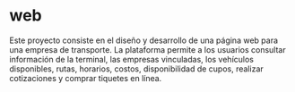 # web
Este proyecto consiste en el diseño y desarrollo de una página web para una empresa de transporte. La plataforma permite a los usuarios consultar información de la terminal, las empresas vinculadas, los vehículos disponibles, rutas, horarios, costos, disponibilidad de cupos, realizar cotizaciones y comprar tiquetes en línea.
